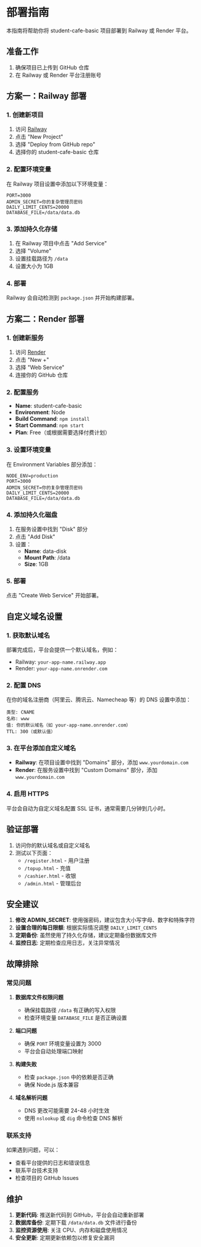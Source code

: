 # 部署指南

本指南将帮助你将 student-cafe-basic 项目部署到 Railway 或 Render 平台。

## 准备工作

1. 确保项目已上传到 GitHub 仓库
2. 在 Railway 或 Render 平台注册账号

## 方案一：Railway 部署

### 1. 创建新项目
1. 访问 [Railway](https://railway.app)
2. 点击 "New Project"
3. 选择 "Deploy from GitHub repo"
4. 选择你的 student-cafe-basic 仓库

### 2. 配置环境变量
在 Railway 项目设置中添加以下环境变量：

```
PORT=3000
ADMIN_SECRET=你的复杂管理员密码
DAILY_LIMIT_CENTS=20000
DATABASE_FILE=/data/data.db
```

### 3. 添加持久化存储
1. 在 Railway 项目中点击 "Add Service"
2. 选择 "Volume"
3. 设置挂载路径为 `/data`
4. 设置大小为 1GB

### 4. 部署
Railway 会自动检测到 `package.json` 并开始构建部署。

## 方案二：Render 部署

### 1. 创建新服务
1. 访问 [Render](https://render.com)
2. 点击 "New +"
3. 选择 "Web Service"
4. 连接你的 GitHub 仓库

### 2. 配置服务
- **Name**: student-cafe-basic
- **Environment**: Node
- **Build Command**: `npm install`
- **Start Command**: `npm start`
- **Plan**: Free（或根据需要选择付费计划）

### 3. 设置环境变量
在 Environment Variables 部分添加：

```
NODE_ENV=production
PORT=3000
ADMIN_SECRET=你的复杂管理员密码
DAILY_LIMIT_CENTS=20000
DATABASE_FILE=/data/data.db
```

### 4. 添加持久化磁盘
1. 在服务设置中找到 "Disk" 部分
2. 点击 "Add Disk"
3. 设置：
   - **Name**: data-disk
   - **Mount Path**: /data
   - **Size**: 1GB

### 5. 部署
点击 "Create Web Service" 开始部署。

## 自定义域名设置

### 1. 获取默认域名
部署完成后，平台会提供一个默认域名，例如：
- Railway: `your-app-name.railway.app`
- Render: `your-app-name.onrender.com`

### 2. 配置 DNS
在你的域名注册商（阿里云、腾讯云、Namecheap 等）的 DNS 设置中添加：

```
类型: CNAME
名称: www
值: 你的默认域名（如 your-app-name.onrender.com）
TTL: 300（或默认值）
```

### 3. 在平台添加自定义域名
- **Railway**: 在项目设置中找到 "Domains" 部分，添加 `www.yourdomain.com`
- **Render**: 在服务设置中找到 "Custom Domains" 部分，添加 `www.yourdomain.com`

### 4. 启用 HTTPS
平台会自动为自定义域名配置 SSL 证书，通常需要几分钟到几小时。

## 验证部署

1. 访问你的默认域名或自定义域名
2. 测试以下页面：
   - `/register.html` - 用户注册
   - `/topup.html` - 充值
   - `/cashier.html` - 收银
   - `/admin.html` - 管理后台

## 安全建议

1. **修改 ADMIN_SECRET**: 使用强密码，建议包含大小写字母、数字和特殊字符
2. **设置合理的每日限额**: 根据实际情况调整 `DAILY_LIMIT_CENTS`
3. **定期备份**: 虽然使用了持久化存储，建议定期备份数据库文件
4. **监控日志**: 定期检查应用日志，关注异常情况

## 故障排除

### 常见问题

1. **数据库文件权限问题**
   - 确保挂载路径 `/data` 有正确的写入权限
   - 检查环境变量 `DATABASE_FILE` 是否正确设置

2. **端口问题**
   - 确保 `PORT` 环境变量设置为 3000
   - 平台会自动处理端口映射

3. **构建失败**
   - 检查 `package.json` 中的依赖是否正确
   - 确保 Node.js 版本兼容

4. **域名解析问题**
   - DNS 更改可能需要 24-48 小时生效
   - 使用 `nslookup` 或 `dig` 命令检查 DNS 解析

### 联系支持
如果遇到问题，可以：
- 查看平台提供的日志和错误信息
- 联系平台技术支持
- 检查项目的 GitHub Issues

## 维护

1. **更新代码**: 推送新代码到 GitHub，平台会自动重新部署
2. **数据库备份**: 定期下载 `/data/data.db` 文件进行备份
3. **监控资源使用**: 关注 CPU、内存和磁盘使用情况
4. **安全更新**: 定期更新依赖包以修复安全漏洞
